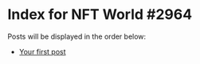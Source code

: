 # Index for NFT World #2964
Posts will be displayed in the order below:

- [Your first post](./001-first.md)

